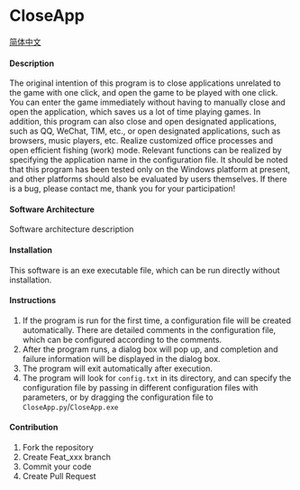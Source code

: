 # CloseApp

[简体中文](./README.md)

#### Description
The original intention of this program is to close applications unrelated to the game with one click, and open the game to be played with one click. You can enter the game immediately without having to manually close and open the application, which saves us a lot of time playing games.
In addition, this program can also close and open designated applications, such as QQ, WeChat, TIM, etc., or open designated applications, such as browsers, music players, etc. Realize customized office processes and open efficient fishing (work) mode.
Relevant functions can be realized by specifying the application name in the configuration file. It should be noted that this program has been tested only on the Windows platform at present, and other platforms should also be evaluated by users themselves. If there is a bug, please contact me, thank you for your participation!

#### Software Architecture
Software architecture description

#### Installation
This software is an exe executable file, which can be run directly without installation.



#### Instructions

1. If the program is run for the first time, a configuration file will be created automatically. There are detailed comments in the configuration file, which can be configured according to the comments.
2. After the program runs, a dialog box will pop up, and completion and failure information will be displayed in the dialog box.
3. The program will exit automatically after execution.
4. The program will look for `config.txt` in its directory, and can specify the configuration file by passing in different configuration files with parameters, or by dragging the configuration file to `CloseApp.py`/`CloseApp.exe`

#### Contribution

1.  Fork the repository
2.  Create Feat_xxx branch
3.  Commit your code
4.  Create Pull Request

